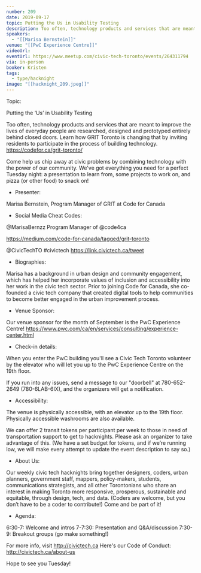 ```yaml
---
number: 209
date: 2019-09-17
topic: Putting the Us in Usability Testing
description: Too often, technology products and services that are meant to improve the lives of everyday people are researched, designed and prototyped entirely behind closed doors. Learn how GRIT Toronto is changing that by inviting residents to participate in the process of building technology. https://codefor.ca/grit-toronto/
speakers:
  - "[[Marisa Bernstein]]"
venue: "[[PwC Experience Centre]]"
videoUrl:
eventUrl: https://www.meetup.com/civic-tech-toronto/events/264311794
via: in-person
booker: Kristen
tags:
  - type/hacknight
image: "[[hacknight_209.jpeg]]"
---
```


Topic:

Putting the ‘Us’ in Usability Testing

Too often, technology products and services that are meant to improve the lives of everyday people are researched, designed and prototyped entirely behind closed doors. Learn how GRIT Toronto is changing that by inviting residents to participate in the process of building technology. https://codefor.ca/grit-toronto/

Come help us chip away at civic problems by combining technology with the power of our community. We've got everything you need for a perfect Tuesday night: a presentation to learn from, some projects to work on, and pizza (or other food) to snack on!

+ Presenter:

Marisa Bernstein, Program Manager of GRIT at Code for Canada

+ Social Media Cheat Codes:

@MarisaBernzz Program Manager of @code4ca

https://medium.com/code-for-canada/tagged/grit-toronto

@CivicTechTO \#civictech
https://link.civictech.ca/tweet

+ Biographies:

Marisa has a background in urban design and community engagement, which has helped her incorporate values of inclusion and accessibility into her work in the civic tech sector. Prior to joining Code for Canada, she co-founded a civic tech company that created digital tools to help communities to become better engaged in the urban improvement process.

+ Venue Sponsor:

Our venue sponsor for the month of September is the PwC Experience Centre!
https://www.pwc.com/ca/en/services/consulting/experience-center.html

+ Check-in details:

When you enter the PwC building you'll see a Civic Tech Toronto volunteer by the elevator who will let you up to the PwC Experience Centre on the 19th floor.

If you run into any issues, send a message to our "doorbell" at 780-652-2649 (780-6LAB-6IX), and the organizers will get a notification.

+ Accessibility:

The venue is physically accessible, with an elevator up to the 19th floor.
Physically accessible washrooms are also available.

We can offer 2 transit tokens per participant per week to those in need of transportation support to get to hacknights. Please ask an organizer to take advantage of this. (We have a set budget for tokens, and if we’re running low, we will make every attempt to update the event description to say so.)

+ About Us:

Our weekly civic tech hacknights bring together designers, coders, urban planners, government staff, mappers, policy-makers, students, communications strategists, and all other Torontonians who share an interest in making Toronto more responsive, prosperous, sustainable and equitable, through design, tech, and data. (Coders are welcome, but you don’t have to be a coder to contribute!) Come and be part of it!

+ Agenda:

6:30-7: Welcome and intros
7-7:30: Presentation and Q&A/discussion
7:30-9: Breakout groups (go make something!)

For more info, visit http://civictech.ca
Here's our Code of Conduct: http://civictech.ca/about-us

Hope to see you Tuesday!